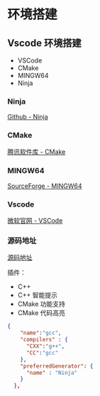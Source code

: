 # 环境搭建

## Vscode 环境搭建

* VSCode
* CMake
* MINGW64
* Ninja

### Ninja

[Github - Ninja][3]

### CMake

[腾讯软件库 - CMake][4]

### MINGW64

 [SourceForge - MINGW64][2]

### Vscode

[微软官网 - VSCode][1]

### 源码地址

[源码地址][5]

插件：

* C++
* C++ 智能提示
* CMake 功能支持
* CMake 代码高亮

```json
{
    "name":"gcc",
    "compilers" : {
      "CXX":"g++",
      "CC":"gcc"
    },
    "preferredGenerator": {
      "name" : "Ninja"
    }
  },
```


[1]: https://code.visualstudio.com/ "Vscode 下载地址"
[2]: https://sourceforge.net/projects/mingw-w64/ "MINGW64 下载地址"
[3]: https://github.com/ninja-build/ninja "Ninja 下载地址"
[4]: https://pc.qq.com/detail/11/detail_23371.html "CMake 下载地址"
[5]: https://github.com/bhlzlx/cplusplus_tutorial "源码地址"
